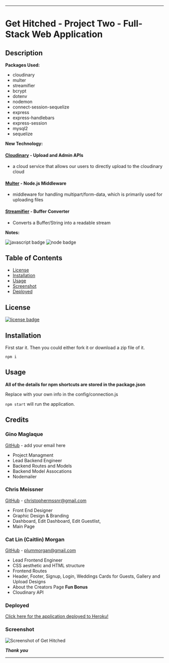 ___
# Get Hitched - Project Two - Full-Stack Web Application

## Description


**Packages Used:**

* cloudinary
* multer
* streamifier
* bcrypt
* dotenv
* nodemon
* connect-session-sequelize
* express
* express-handlebars
* express-session
* mysql2
* sequelize



**New Technology:**

#### [Cloudinary](https://www.npmjs.com/package/cloudinary) - Upload and Admin APIs

* a cloud service that allows our users to directly upload to the cloudinary cloud

#### [Multer](https://www.npmjs.com/package/multer) - Node.js Middleware

* middleware for handling multipart/form-data, which is primarily used for uploading files

#### [Streamifier](https://www.npmjs.com/package/streamifier) - Buffer Converter

* Converts a Buffer/String into a readable stream

**Notes:** 

![javascript badge](https://img.shields.io/badge/We%20Stan-Javascript-brightgreen)
![node badge](https://img.shields.io/badge/Node-Over%20Here-blueviolet)

## Table of Contents 

* [License](#license)
* [Installation](#installation)
* [Usage](#usage)
* [Screenshot](#screenshot)
* [Deployed](#deployed)


## License

[![license badge](https://img.shields.io/static/v1?label=license&message=MIT&color=important)](https://opensource.org/licenses/MIT)
<!-- this has clickability and will go to the legalese -->

## Installation 

First star it. 
Then you could either fork it or download a zip file of it.

```npm i```

## Usage

**All of the details for npm shortcuts are stored in the package.json**

Replace with your own info in the config/connection.js

```npm start``` will run the application.

## Credits

### Gino Maglaque 

[GitHub](https://github.com/ginomaglaqueucla/) - add your email here

* Project Managment
* Lead Backend Engineer
* Backend Routes and Models
* Backend Model Assocations
* Nodemailer


### Chris Meissner

[GitHub](https://github.com/ChrisMeissner) - christophermssnr@gmail.com
* Front End Designer
* Graphic Design & Branding
* Dashboard, Edit Dashboard, Edit Guestlist, 
* Main Page 


### Cat Lin (Caitlin) Morgan 

[GitHub](https://github.com/cat-lin-morgan/) - plummorgan@gmail.com

* Lead Frontend Engineer
* CSS aesthetic and HTML structure
* Frontend Routes
* Header, Footer, Signup, Login, Weddings Cards for Guests, Gallery and Upload Designs
* About the Creators Page **Fun Bonus**
* Cloudinary API


### Deployed

[Click here for the application deployed to Heroku!](https://gentle-harbor-12576.herokuapp.com/ "Get Hitched")

### Screenshot

<img src='https://raw.githubusercontent.com/ginomaglaqueucla/get-hitched/develop/public/assets/graphics/gethitchedcollage.png' alt='Screenshot of Get Hitched'/> 

<!-- <img src='' alt='GIF of Get Hitched'/> -->

___Thank you___

___

